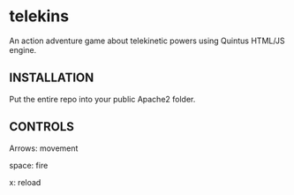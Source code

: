 telekins
========

An action adventure game about telekinetic powers using Quintus HTML/JS engine.

## INSTALLATION
Put the entire repo into your public Apache2 folder.

## CONTROLS
Arrows: movement

space: fire

x: reload

